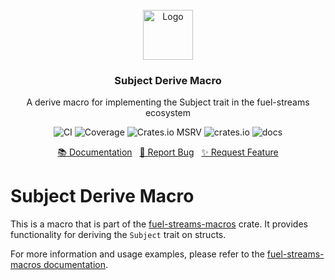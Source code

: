 <br/>
<div align="center">
    <a href="https://github.com/fuellabs/data-systems">
        <img src="https://global.discourse-cdn.com/business6/uploads/fuel/original/2X/5/57d5a345cc15a64b636e0d56e042857f8a0e80b1.png" alt="Logo" width="80" height="80">
    </a>
    <h3 align="center">Subject Derive Macro</h3>
    <p align="center">
        A derive macro for implementing the Subject trait in the fuel-streams ecosystem
    </p>
    <p align="center">
        <a href="https://github.com/FuelLabs/data-systems/actions/workflows/ci.yaml" style="text-decoration: none;">
            <img src="https://github.com/FuelLabs/data-systems/actions/workflows/ci.yaml/badge.svg?branch=main" alt="CI">
        </a>
        <a href="https://codecov.io/gh/FuelLabs/data-systems" style="text-decoration: none;">
            <img src="https://codecov.io/gh/FuelLabs/data-systems/graph/badge.svg?token=1zna00scwj" alt="Coverage">
        </a>
        <a href="https://crates.io/crates/subject-derive" style="text-decoration: none;">
            <img alt="Crates.io MSRV" src="https://img.shields.io/crates/msrv/subject-derive">
        </a>
        <a href="https://crates.io/crates/subject-derive" style="text-decoration: none;">
            <img src="https://img.shields.io/crates/v/subject-derive?label=latest" alt="crates.io">
        </a>
        <a href="https://docs.rs/subject-derive/" style="text-decoration: none;">
            <img src="https://docs.rs/subject-derive/badge.svg" alt="docs">
        </a>
    </p>
    <p align="center">
        <a href="https://docs.rs/subject-derive/">📚 Documentation</a>
        <span>&nbsp;</span>
        <a href="https://github.com/fuellabs/data-systems/issues/new?labels=bug&template=bug-report---.md">🐛 Report Bug</a>
        <span>&nbsp;</span>
        <a href="https://github.com/fuellabs/data-systems/issues/new?labels=enhancement&template=feature-request---.md">✨ Request Feature</a>
    </p>
</div>

# Subject Derive Macro

This is a macro that is part of the
[fuel-streams-macros](https://github.com/fuellabs/data-systems/tree/main/crates/fuel-streams-macros)
crate. It provides functionality for deriving the `Subject` trait on structs.

For more information and usage examples, please refer to the
[fuel-streams-macros documentation](https://docs.rs/fuel-streams-macros/).

